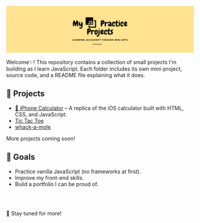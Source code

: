 <p align="center">
  <img src="banner-js.png" alt="My JS Practice Projects" />
</p>

Welcome✨! This repository contains a collection of small projects I'm building as I learn JavaScript. Each folder includes its own mini-project, source code, and a README file explaining what it does.

## 📁 Projects

- [📱 iPhone Calculator](./Calculator) – A replica of the iOS calculator built with HTML, CSS, and JavaScript.
- [Tic Tac Toe](./Tic-Tac-Toe) 
- [whack-a-mole](./whac-a-mole/)
<!-- - [⏰ Digital Clock](./DigitalClock) – Shows the current time using the JavaScript `Date` object.  
- [💵 Tip Calculator](./TipCalculator) – Calculates tips and total bill based on user input.  
- [🔢 Counter App](./CounterApp) – A simple + and − counter with reset button.  
- [🎨 Color Changer](./ColorChanger) – Changes background color randomly or by choice.  
- [📋 To-Do List](./ToDoList) – Add, complete, and delete tasks with localStorage.  
- [🖼️ Image Slider](./ImageSlider) – Cycle through images using buttons or arrows.  
- [🧠 Quiz App](./QuizApp) – Multiple-choice quiz that shows your score at the end.  
- [🔐 Password Checker](./PasswordChecker) – Checks and rates password strength live.  
- [📦 Modal Popup](./ModalPopup) – Click to open a modal and close it by clicking outside.  
- [🌦️ Weather App](./WeatherApp) – Fetches real-time weather using OpenWeatherMap API.  
- [💱 Currency Converter](./CurrencyConverter) – Converts between currencies using exchange rate API.  
- [⌨️ Typing Speed Test](./TypingTest) – Measures your typing speed and accuracy.  
- [🎧 Music Player](./MusicPlayer) – Play, pause, and skip songs with playlist and progress bar.  
- [🖌️ Drawing App](./DrawingApp) – A basic paint app using the canvas element. -->


More projects coming soon!

## 🎯 Goals

- Practice vanilla JavaScript (no frameworks at first).
- Improve my front-end skills.
- Build a portfolio I can be proud of.

<br/>
<br/>

🚀 Stay tuned for more!
